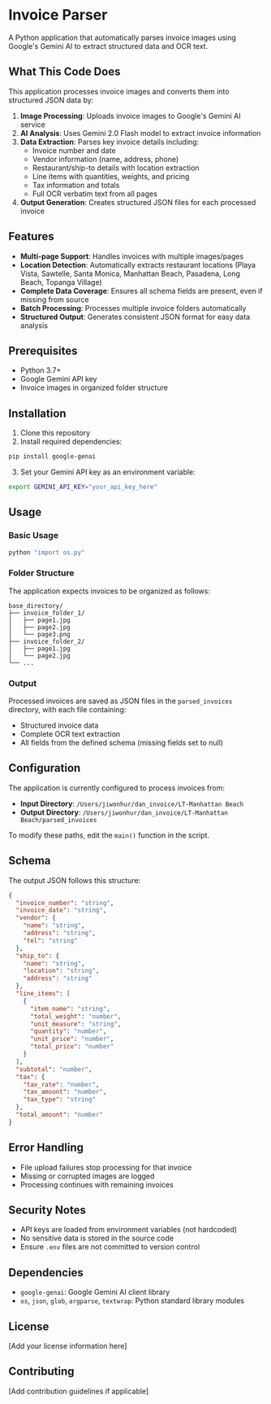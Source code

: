 # Invoice Parser

A Python application that automatically parses invoice images using Google's Gemini AI to extract structured data and OCR text.

## What This Code Does

This application processes invoice images and converts them into structured JSON data by:

1. **Image Processing**: Uploads invoice images to Google's Gemini AI service
2. **AI Analysis**: Uses Gemini 2.0 Flash model to extract invoice information
3. **Data Extraction**: Parses key invoice details including:
   - Invoice number and date
   - Vendor information (name, address, phone)
   - Restaurant/ship-to details with location extraction
   - Line items with quantities, weights, and pricing
   - Tax information and totals
   - Full OCR verbatim text from all pages
4. **Output Generation**: Creates structured JSON files for each processed invoice

## Features

- **Multi-page Support**: Handles invoices with multiple images/pages
- **Location Detection**: Automatically extracts restaurant locations (Playa Vista, Sawtelle, Santa Monica, Manhattan Beach, Pasadena, Long Beach, Topanga Village)
- **Complete Data Coverage**: Ensures all schema fields are present, even if missing from source
- **Batch Processing**: Processes multiple invoice folders automatically
- **Structured Output**: Generates consistent JSON format for easy data analysis

## Prerequisites

- Python 3.7+
- Google Gemini API key
- Invoice images in organized folder structure

## Installation

1. Clone this repository
2. Install required dependencies:
```bash
pip install google-genai
```

3. Set your Gemini API key as an environment variable:
```bash
export GEMINI_API_KEY="your_api_key_here"
```

## Usage

### Basic Usage

```bash
python "import os.py"
```

### Folder Structure

The application expects invoices to be organized as follows:
```
base_directory/
├── invoice_folder_1/
│   ├── page1.jpg
│   ├── page2.jpg
│   └── page3.png
├── invoice_folder_2/
│   ├── page1.jpg
│   └── page2.jpg
└── ...
```

### Output

Processed invoices are saved as JSON files in the `parsed_invoices` directory, with each file containing:
- Structured invoice data
- Complete OCR text extraction
- All fields from the defined schema (missing fields set to null)

## Configuration

The application is currently configured to process invoices from:
- **Input Directory**: `/Users/jiwonhur/dan_invoice/LT-Manhattan Beach`
- **Output Directory**: `/Users/jiwonhur/dan_invoice/LT-Manhattan Beach/parsed_invoices`

To modify these paths, edit the `main()` function in the script.

## Schema

The output JSON follows this structure:
```json
{
  "invoice_number": "string",
  "invoice_date": "string",
  "vendor": {
    "name": "string",
    "address": "string",
    "tel": "string"
  },
  "ship_to": {
    "name": "string",
    "location": "string",
    "address": "string"
  },
  "line_items": [
    {
      "item_name": "string",
      "total_weight": "number",
      "unit_measure": "string",
      "quantity": "number",
      "unit_price": "number",
      "total_price": "number"
    }
  ],
  "subtotal": "number",
  "tax": {
    "tax_rate": "number",
    "tax_amount": "number",
    "tax_type": "string"
  },
  "total_amount": "number"
}
```

## Error Handling

- File upload failures stop processing for that invoice
- Missing or corrupted images are logged
- Processing continues with remaining invoices

## Security Notes

- API keys are loaded from environment variables (not hardcoded)
- No sensitive data is stored in the source code
- Ensure `.env` files are not committed to version control

## Dependencies

- `google-genai`: Google Gemini AI client library
- `os`, `json`, `glob`, `argparse`, `textwrap`: Python standard library modules

## License

[Add your license information here]

## Contributing

[Add contribution guidelines if applicable] 
